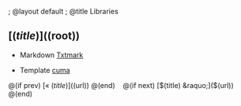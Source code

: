 ; @layout default
; @title  Libraries

## [$(title)]($(root))

 - Markdown
 [Txtmark](https://github.com/rjeschke/txtmark)

 - Template
 [cuma](https://github.com/liquidz/cuma)

@(if prev)
[&laquo; $(title)]($(url))
@(end)
&nbsp;&nbsp;
@(if next)
[$(title) &raquo;]($(url))
@(end)
